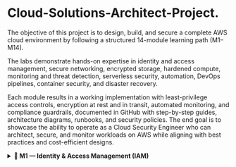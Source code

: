 # Cloud-Solutions-Architect-Project.


The objective of this project is to design, build, and secure a complete AWS cloud environment by following a structured 14-module learning path (M1–M14).

The labs demonstrate hands-on expertise in identity and access management, secure networking, encrypted storage, hardened compute, monitoring and threat detection, serverless security, automation, DevOps pipelines, container security, and disaster recovery. 

Each module results in a working implementation with least-privilege access controls, encryption at rest and in transit, automated monitoring, and compliance guardrails, documented in 
GitHub with step-by-step guides, architecture diagrams, runbooks, and security policies. The end goal is to showcase the ability to operate as a Cloud Security Engineer who can architect, secure, and monitor workloads on AWS while aligning with best practices and cost-efficient designs.


<details>
  <summary><b>🔹 M1 — Identity & Access Management (IAM)</b></summary>
  
Goal: Learn users, groups, roles, policies, MFA, and best practices.


## Step 1: Open the IAM Dashboard
- Sign in as your admin IAM user (not root).
- In the search bar, type IAM → open the IAM service.

## Step 2: Create a User Group
- In the left menu → User groups → Create group.
- Name: ReadOnlyGroup.
- Attach policy: check ReadOnlyAccess.
- Click Create group.

## Step 3: Create a User
- Left menu → Users → Add users.
- User name: analyst.
- Provide user access to the AWS Management Console.
- Set a password (autogenerated or custom).
- Next → Add user to group → choose ReadOnlyGroup.
- Skip tags → Create user.
  
<img width="1828" height="789" alt="image" src="https://github.com/user-attachments/assets/f2ab96c0-2369-4862-9afa-e8fcd794d5f9" />

## Step 4: Enforce MFA for User
- In the Users list → click analyst.
- Go to Security credentials tab.
- Assign MFA device → choose Authenticator app.
- Scan QR code with an app (Google Authenticator/Authy) → enter the 2 codes.
- MFA now shows as Assigned.
  
<img width="1641" height="675" alt="Screenshot 2025-09-03 at 7 40 51 PM" src="https://github.com/user-attachments/assets/5cd62a73-b10c-417b-b5d8-89d5ba26b288" />

## Step 5: Create a Custom Policy
- IAM → Policies → Create policy.
- Choose JSON editor.
- Paste (replace ACCOUNT_ID with yours)
{
  "Version": "2012-10-17",
  "Statement": [
    {
      "Effect": "Allow",
      "Action": [
        "s3:Get*",
        "s3:List*"
      ],
      "Resource": [
        "arn:aws:s3:::org-cloudtrail-logs-ACCOUNT_ID",
        "arn:aws:s3:::org-cloudtrail-logs-ACCOUNT_ID/*"
      ]
    }
  ]
}



</details>
